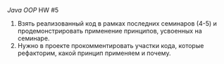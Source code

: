 *Java OOP* HW #5

1. Взять реализованный код в рамках последних семинаров (4-5) и продемонстрировать применение принципов,
усвоенных на семинаре. 
2. Нужно в проекте прокомментировать участки кода, которые
рефакторим, какой принцип применяем и почему.